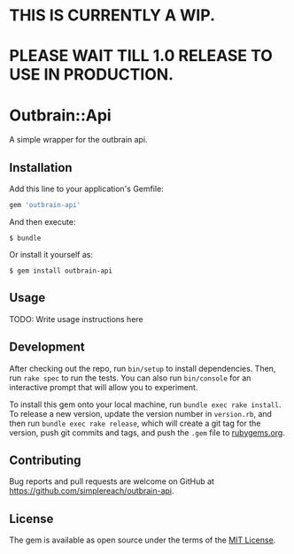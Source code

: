 # THIS IS CURRENTLY A WIP.
# PLEASE WAIT TILL 1.0 RELEASE TO USE IN PRODUCTION.


# Outbrain::Api

A simple wrapper for the outbrain api.

## Installation

Add this line to your application's Gemfile:

```ruby
gem 'outbrain-api'
```

And then execute:

    $ bundle

Or install it yourself as:

    $ gem install outbrain-api

## Usage

TODO: Write usage instructions here

## Development

After checking out the repo, run `bin/setup` to install dependencies. Then, run `rake spec` to run the tests. You can also run `bin/console` for an interactive prompt that will allow you to experiment.

To install this gem onto your local machine, run `bundle exec rake install`. To release a new version, update the version number in `version.rb`, and then run `bundle exec rake release`, which will create a git tag for the version, push git commits and tags, and push the `.gem` file to [rubygems.org](https://rubygems.org).

## Contributing

Bug reports and pull requests are welcome on GitHub at https://github.com/simplereach/outbrain-api.


## License

The gem is available as open source under the terms of the [MIT License](http://opensource.org/licenses/MIT).

